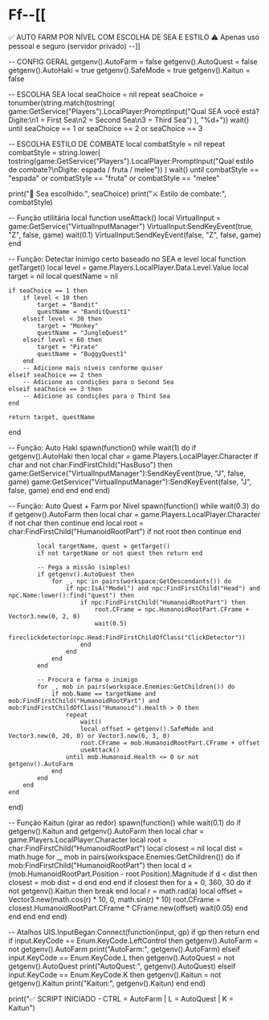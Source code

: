 # Ff--[[
✅ AUTO FARM POR NÍVEL COM ESCOLHA DE SEA E ESTILO
⚠️ Apenas uso pessoal e seguro (servidor privado)
--]]

-- CONFIG GERAL
getgenv().AutoFarm = false
getgenv().AutoQuest = false
getgenv().AutoHaki = true
getgenv().SafeMode = true
getgenv().Kaitun = false

-- ESCOLHA SEA
local seaChoice = nil
repeat
    seaChoice = tonumber(string.match(tostring(
        game:GetService("Players").LocalPlayer:PromptInput("Qual SEA você está? Digite:\n1 = First Sea\n2 = Second Sea\n3 = Third Sea")
    ), "%d+"))
    wait()
until seaChoice == 1 or seaChoice == 2 or seaChoice == 3

-- ESCOLHA ESTILO DE COMBATE
local combatStyle = nil
repeat
    combatStyle = string.lower(
        tostring(game:GetService("Players").LocalPlayer:PromptInput("Qual estilo de combate?\nDigite: espada / fruta / melee"))
    )
    wait()
until combatStyle == "espada" or combatStyle == "fruta" or combatStyle == "melee"

print("🌊 Sea escolhido:", seaChoice)
print("⚔️ Estilo de combate:", combatStyle)

-- Função utilitária
local function useAttack()
    local VirtualInput = game:GetService("VirtualInputManager")
    VirtualInput:SendKeyEvent(true, "Z", false, game)
    wait(0.1)
    VirtualInput:SendKeyEvent(false, "Z", false, game)
end

-- Função: Detectar inimigo certo baseado no SEA e level
local function getTarget()
    local level = game.Players.LocalPlayer.Data.Level.Value
    local target = nil
    local questName = nil

    if seaChoice == 1 then
        if level < 10 then
            target = "Bandit"
            questName = "BanditQuest1"
        elseif level < 30 then
            target = "Monkey"
            questName = "JungleQuest"
        elseif level < 60 then
            target = "Pirate"
            questName = "BuggyQuest1"
        end
        -- Adicione mais níveis conforme quiser
    elseif seaChoice == 2 then
        -- Adicione as condições para o Second Sea
    elseif seaChoice == 3 then
        -- Adicione as condições para o Third Sea
    end

    return target, questName
end

-- Função: Auto Haki
spawn(function()
    while wait(1) do
        if getgenv().AutoHaki then
            local char = game.Players.LocalPlayer.Character
            if char and not char:FindFirstChild("HasBuso") then
                game:GetService("VirtualInputManager"):SendKeyEvent(true, "J", false, game)
                game:GetService("VirtualInputManager"):SendKeyEvent(false, "J", false, game)
            end
        end
    end
end)

-- Função: Auto Quest + Farm por Nível
spawn(function()
    while wait(0.3) do
        if getgenv().AutoFarm then
            local char = game.Players.LocalPlayer.Character
            if not char then continue end
            local root = char:FindFirstChild("HumanoidRootPart")
            if not root then continue end

            local targetName, quest = getTarget()
            if not targetName or not quest then return end

            -- Pega a missão (simples)
            if getgenv().AutoQuest then
                for _, npc in pairs(workspace:GetDescendants()) do
                    if npc:IsA("Model") and npc:FindFirstChild("Head") and npc.Name:lower():find("quest") then
                        if npc:FindFirstChild("HumanoidRootPart") then
                            root.CFrame = npc.HumanoidRootPart.CFrame + Vector3.new(0, 2, 0)
                            wait(0.5)
                            fireclickdetector(npc.Head:FindFirstChildOfClass("ClickDetector"))
                        end
                    end
                end
            end

            -- Procura e farma o inimigo
            for _, mob in pairs(workspace.Enemies:GetChildren()) do
                if mob.Name == targetName and mob:FindFirstChild("HumanoidRootPart") and mob:FindFirstChildOfClass("Humanoid").Health > 0 then
                    repeat
                        wait()
                        local offset = getgenv().SafeMode and Vector3.new(0, 20, 0) or Vector3.new(0, 3, 0)
                        root.CFrame = mob.HumanoidRootPart.CFrame + offset
                        useAttack()
                    until mob.Humanoid.Health <= 0 or not getgenv().AutoFarm
                end
            end
        end
    end
end)

-- Função Kaitun (girar ao redor)
spawn(function()
    while wait(0.1) do
        if getgenv().Kaitun and getgenv().AutoFarm then
            local char = game.Players.LocalPlayer.Character
            local root = char:FindFirstChild("HumanoidRootPart")
            local closest = nil
            local dist = math.huge
            for _, mob in pairs(workspace.Enemies:GetChildren()) do
                if mob:FindFirstChild("HumanoidRootPart") then
                    local d = (mob.HumanoidRootPart.Position - root.Position).Magnitude
                    if d < dist then
                        closest = mob
                        dist = d
                    end
                end
            end
            if closest then
                for a = 0, 360, 30 do
                    if not getgenv().Kaitun then break end
                    local r = math.rad(a)
                    local offset = Vector3.new(math.cos(r) * 10, 0, math.sin(r) * 10)
                    root.CFrame = closest.HumanoidRootPart.CFrame * CFrame.new(offset)
                    wait(0.05)
                end
            end
        end
    end
end)

-- Atalhos
UIS.InputBegan:Connect(function(input, gp)
    if gp then return end
    if input.KeyCode == Enum.KeyCode.LeftControl then
        getgenv().AutoFarm = not getgenv().AutoFarm
        print("AutoFarm:", getgenv().AutoFarm)
    elseif input.KeyCode == Enum.KeyCode.L then
        getgenv().AutoQuest = not getgenv().AutoQuest
        print("AutoQuest:", getgenv().AutoQuest)
    elseif input.KeyCode == Enum.KeyCode.K then
        getgenv().Kaitun = not getgenv().Kaitun
        print("Kaitun:", getgenv().Kaitun)
    end
end)

print("✅ SCRIPT INICIADO - CTRL = AutoFarm | L = AutoQuest | K = Kaitun")
